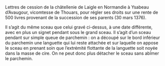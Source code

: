 Lettres de cession de la châtellenie de Laigle en Normandie à Ysabeau d’Avaugour, vicomtesse de Thouars, pour régler ses droits sur une rente de 500 livres provenant de la succession de ses parents (30 mars 1376).

Il s’agit du même sceau que celui gravé ci-dessus, à une date différente, avec en plus un signet pendant sous le grand sceau. Il s’agit d’un sceau pendant sur simple queue de parchemin : on a découpé sur le bord inférieur du parchemin une languette qui lui reste attachée et sur laquelle on appose le sceau en prenant soin que l’extrémité flottante de la languette soit noyée dans la masse de cire. On ne peut donc plus détacher le sceau sans abîmer le parchemin.